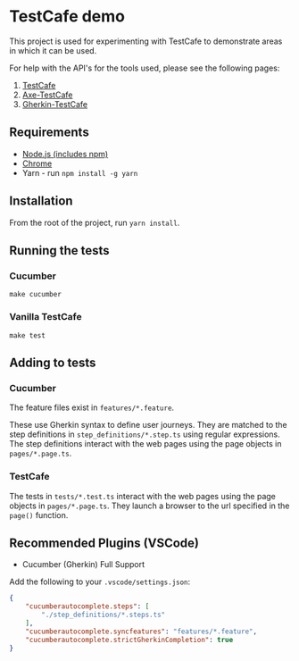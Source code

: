 # TestCafe demo

This project is used for experimenting with TestCafe to demonstrate areas in which it can be used.

For help with the API's for the tools used, please see the following pages:

1. [TestCafe]("https://devexpress.github.io/testcafe/documentation/test-api/")
2. [Axe-TestCafe]("https://github.com/helen-dikareva/axe-testcafe")
3. [Gherkin-TestCafe]("https://github.com/kiwigrid/gherkin-testcafe")

## Requirements

* [Node.js (includes npm)]("https://nodejs.org/en/download/")
* [Chrome](""https://www.google.co.uk/chrome/?brand=CHBD&gclid=EAIaIQobChMI6pDu3dn75QIVyLHtCh09CQACEAAYASAAEgJZHfD_BwE&gclsrc=aw.ds)
* Yarn - run `npm install -g yarn`

## Installation

From the root of the project, run `yarn install`.

## Running the tests

### Cucumber

`make cucumber`

### Vanilla TestCafe

`make test`

## Adding to tests

### Cucumber

The feature files exist in `features/*.feature`.

These use Gherkin syntax to define user journeys. They are matched to the step definitions in `step_definitions/*.step.ts` using regular expressions. The step definitions interact with the web pages using the page objects in `pages/*.page.ts`.

### TestCafe

The tests in `tests/*.test.ts` interact with the web pages using the page objects in `pages/*.page.ts`. They launch a browser to the url specified in the `page()` function.

## Recommended Plugins (VSCode)

* Cucumber (Gherkin) Full Support

Add the following to your `.vscode/settings.json`:

``` json
{
    "cucumberautocomplete.steps": [
        "./step_definitions/*.steps.ts"
    ],
    "cucumberautocomplete.syncfeatures": "features/*.feature",
    "cucumberautocomplete.strictGherkinCompletion": true
}
```
